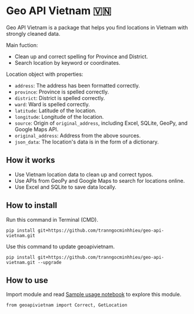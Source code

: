 # Geo API Vietnam 🇻🇳

Geo API Vietnam is a package that helps you find locations in Vietnam with strongly cleaned data.

Main fuction:
- Clean up and correct spelling for Province and District.
- Search location by keyword or coordinates.

Location object with properties:
- `address`: The address has been formatted correctly.
- `province`: Province is spelled correctly.
- `district`: District is spelled correctly.
- `ward`: Ward is spelled correctly.
- `latitude`: Latitude of the location.
- `longitude`: Longitude of the location.
- `source`: Origin of `original_address`, including Excel, SQLite, GeoPy, and Google Maps API.
- `original_address`: Address from the above sources.
- `json_data`: The location's data is in the form of a dictionary.

## How it works

- Use Vietnam location data to clean up and correct typos.
- Use APIs from GeoPy and Google Maps to search for locations online.
- Use Excel and SQLite to save data locally.

## How to install
Run this command in Terminal (CMD).
```
pip install git+https://github.com/tranngocminhhieu/geo-api-vietnam.git
```

Use this command to update geoapivietnam.

```
pip install git+https://github.com/tranngocminhhieu/geo-api-vietnam.git --upgrade
```

## How to use
Import module and read [Sample usage notebook](https://github.com/tranngocminhhieu/geo-api-vietnam/blob/main/notebook/sample-usage.ipynb) to explore this module.

```
from geoapivietnam import Correct, GetLocation
```